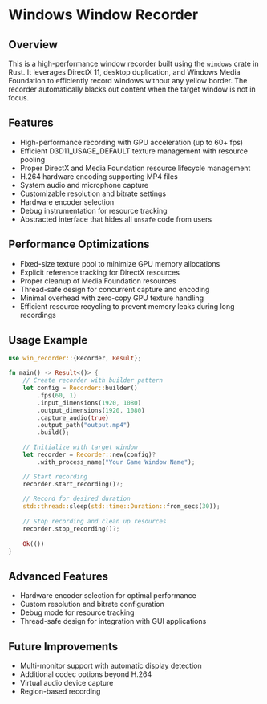 # Windows Window Recorder

## Overview

This is a high-performance window recorder built using the `windows` crate in Rust. It leverages DirectX 11, desktop duplication, and Windows Media Foundation to efficiently record windows without any yellow border. The recorder automatically blacks out content when the target window is not in focus.

## Features

- High-performance recording with GPU acceleration (up to 60+ fps)
- Efficient D3D11_USAGE_DEFAULT texture management with resource pooling
- Proper DirectX and Media Foundation resource lifecycle management
- H.264 hardware encoding supporting MP4 files
- System audio and microphone capture
- Customizable resolution and bitrate settings
- Hardware encoder selection
- Debug instrumentation for resource tracking
- Abstracted interface that hides all `unsafe` code from users

## Performance Optimizations

- Fixed-size texture pool to minimize GPU memory allocations
- Explicit reference tracking for DirectX resources
- Proper cleanup of Media Foundation resources
- Thread-safe design for concurrent capture and encoding
- Minimal overhead with zero-copy GPU texture handling
- Efficient resource recycling to prevent memory leaks during long recordings

## Usage Example

```rust
use win_recorder::{Recorder, Result};

fn main() -> Result<()> {
    // Create recorder with builder pattern
    let config = Recorder::builder()
        .fps(60, 1)
        .input_dimensions(1920, 1080)
        .output_dimensions(1920, 1080)
        .capture_audio(true)
        .output_path("output.mp4")
        .build();

    // Initialize with target window
    let recorder = Recorder::new(config)?
        .with_process_name("Your Game Window Name");

    // Start recording
    recorder.start_recording()?;
    
    // Record for desired duration
    std::thread::sleep(std::time::Duration::from_secs(30));
    
    // Stop recording and clean up resources
    recorder.stop_recording()?;
    
    Ok(())
}
```

## Advanced Features

- Hardware encoder selection for optimal performance
- Custom resolution and bitrate configuration
- Debug mode for resource tracking
- Thread-safe design for integration with GUI applications

## Future Improvements

- Multi-monitor support with automatic display detection
- Additional codec options beyond H.264
- Virtual audio device capture
- Region-based recording
